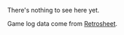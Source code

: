 There's nothing to see here yet.

Game log data come from [Retrosheet](http://www.retrosheet.org/gamelogs/index.html).
